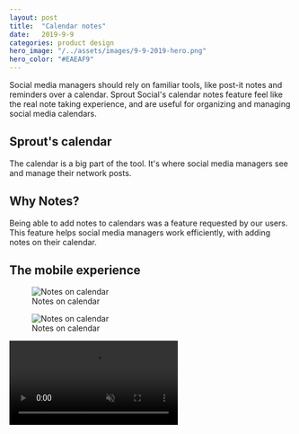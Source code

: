 ```yaml
---
layout: post
title:  "Calendar notes"
date:   2019-9-9
categories: product design
hero_image: "/../assets/images/9-9-2019-hero.png"
hero_color: "#EAEAF9"
---
```


Social media managers should rely on familiar tools, like post-it notes and reminders over a calendar. Sprout Social's calendar notes feature feel like the real note taking experience, and are useful for organizing and managing social media calendars.

## Sprout's calendar

The calendar is a big part of the tool. It's where social media managers see and manage their network posts.

## Why Notes?
Being able to add notes to calendars was a feature requested by our users. This feature helps social media managers work efficiently, with adding notes on their calendar.

## The mobile experience

<figure>
	<img src="{{ site.baseurl }}/assets/images/notes-on-calendar-1.png" title="Notes on calendar" />
	<figcaption class="media-caption center">Notes on calendar</figcaption>
</figure>

<figure>
	<img src="{{ site.baseurl }}/assets/images/notes-on-calendar-2.png" title="Notes on calendar" />
	<figcaption class="media-caption center">Notes on calendar</figcaption>
</figure>

<video muted controls preload src="../../../assets/images/notes-on-calendar-prototype.mp4"><source src="../../../assets/images/notes-on-calendar-prototype.mp4" type="video/mp4"></video>
